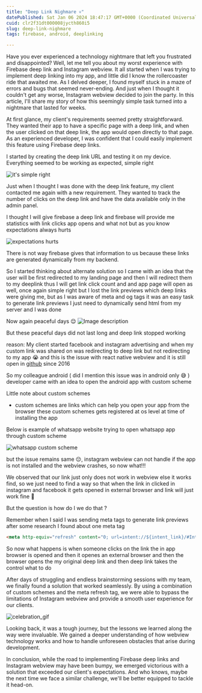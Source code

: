 ```yaml
---
title: "Deep Link Nighmare 💀"
datePublished: Sat Jan 06 2024 18:47:17 GMT+0000 (Coordinated Universal Time)
cuid: clr2f31dt000008jycth860i5
slug: deep-link-nighmare
tags: firebase, android, deeplinking

---
```


Have you ever experienced a technology nightmare that left you frustrated and disappointed? Well, let me tell you about my worst experience with Firebase deep link and Instagram webview. It all started when I was trying to implement deep linking into my app, and little did I know the rollercoaster ride that awaited me. As I delved deeper, I found myself stuck in a maze of errors and bugs that seemed never-ending. And just when I thought it couldn't get any worse, Instagram webview decided to join the party. In this article, I'll share my story of how this seemingly simple task turned into a nightmare that lasted for weeks.

At first glance, my client's requirements seemed pretty straightforward. They wanted their app to have a specific page with a deep link, and when the user clicked on that deep link, the app would open directly to that page. As an experienced developer, I was confident that I could easily implement this feature using Firebase deep links.

I started by creating the deep link URL and testing it on my device. Everything seemed to be working as expected, simple right


![it's simple right](https://cdn.hashnode.com/res/hashnode/image/upload/v1704566605764/09fc182b-f3c7-4b8b-b60e-4abe8d4ad3d5.png)

Just when I thought I was done with the deep link feature, my client contacted me again with a new requirement. They wanted to track the number of clicks on the deep link and have the data available only in the admin panel.

I thought I will give firebase a deep link and firebase will provide me statistics with link clicks app opens and what not but as you know expectations always hurts


![expectations hurts](https://cdn.hashnode.com/res/hashnode/image/upload/v1704566607170/db9b7567-95f9-4970-806e-0cdbb1b19e0d.png)

There is not way firebase gives that information to us because these links are generated dynamically from my backend.

So I started thinking about alternate solution so I came with an idea that the user will be first redirected to my landing page and then I will redirect them to my deeplink thus I will get link click count and and app page will open as well, once again simple right but I lost the link previews which deep links were giving me, but as I was aware of meta and og tags it was an easy task to generate link previews I just need to dynamically send html from my server and I was done

Now again peaceful days 😌
![Image description](https://cdn.hashnode.com/res/hashnode/image/upload/v1704566608621/105c3f19-e4be-4637-8770-b557e52473f5.png)


But these peaceful days did not last long and deep link stopped working

reason: My client started facebook and instagram advertising and when my custom link was shared on was redirecting to deep link but not redirecting to my app 😭 and this is the issue with react native webview and it is still open in [github](https://github.com/facebook/react-native/issues/10055) since 2016

So my colleague android ( did I mention this issue was in android only 😅 ) developer came with an idea to open the android app with custom scheme 

Little note about custom schemes
- custom schemes are links which can help you open your app from the browser these custom schemes gets registered at os level at time of installing the app

Below is example of whatsapp website trying to open whatsapp app through custom scheme

![whatsapp custom scheme](https://cdn.hashnode.com/res/hashnode/image/upload/v1704566610402/67209627-93d2-44ea-94be-81736ba925ee.png)

but the issue remains same 😔, instagram webview can not handle if the app is not installed and the webview crashes, so now what!!!

We observed that our link just only does not work in webview else it works find, so we just need to find a way so that when the link in clicked in instagram and facebook it gets opened in external browser and link will just work fine 🎊

But the question is how do I we do that ?

Remember when I said I was sending meta tags to generate link previews after some research I found about one meta tag

```html
<meta http-equiv="refresh" content="0; url=intent://${intent_link}/#Intent;scheme=https;action=android.intent.action.VIEW;end;" />
```

So now what happens is when someone clicks on the link the in app browser is opened and then it openes an external browser and then the browser opens the my original deep link and then deep link takes the control what to do

After days of struggling and endless brainstorming sessions with my team, we finally found a solution that worked seamlessly. By using a combination of custom schemes and the meta refresh tag, we were able to bypass the limitations of Instagram webview and provide a smooth user experience for our clients.

![celebration_gif](https://cdn.hashnode.com/res/hashnode/image/upload/v1704566611999/e9c162d0-c16b-4ce6-a096-4f94997e0de6.png)

Looking back, it was a tough journey, but the lessons we learned along the way were invaluable. We gained a deeper understanding of how webview technology works and how to handle unforeseen obstacles that arise during development.

In conclusion, while the road to implementing Firebase deep links and Instagram webview may have been bumpy, we emerged victorious with a solution that exceeded our client's expectations. And who knows, maybe the next time we face a similar challenge, we'll be better equipped to tackle it head-on.
